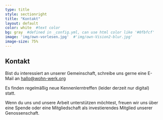 ```yaml
---
type: title
style: sectionright
title: "Kontakt"
layout: default
color: white  #text color
bg: gray  #defined in _config.yml, can use html color like '#0fbfcf'
image: 'img/own-vorlesen.jpg'  #'img/own-Vision2-blur.jpg'
image-size: 75%
---
```


## Kontakt

Bist du interessiert an unserer Gemeinschaft, schreibe uns gerne eine E-Mail an [hallo@wohn-werk.org](mailto:hallo@wohn-werk.org)

Es finden regelmäßig neue Kennenlerntreffen (leider derzeit nur digital) statt.

Wenn du uns und unsere Arbeit unterstützen möchtest, freuen wir uns über eine Spende oder eine Mitgliedschaft als investierendes Mitglied unserer Genossenschaft.
